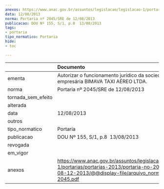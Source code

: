 ```yaml
---
anexos: https://www.anac.gov.br/assuntos/legislacao/legislacao-1/portarias/portarias-2013/portaria-no-2045-sre-de-08-12-2013/@@display-file/arquivo_norma/PA2013-2045.pdf
data: 12/08/2013
norma: Portaria nº 2045/SRE de 12/08/2013
publicacao: DOU Nº 155, S/1, p.8  13/08/2013
tags:
- portaria
tipo_normatico: Portaria
hide: 
- toc 
 
---
```


|                    | Documento                                                                                                                                                         |
|:-------------------|:------------------------------------------------------------------------------------------------------------------------------------------------------------------|
| ementa             | Autorizar o funcionamento jurídico da sociedade empresária BIMAVA TAXI AÉREO LTDA.                                                                                |
| norma              | Portaria nº 2045/SRE de 12/08/2013                                                                                                                                |
| tornada_sem_efeito |                                                                                                                                                                   |
| alterada           |                                                                                                                                                                   |
| data               | 12/08/2013                                                                                                                                                        |
| outros             |                                                                                                                                                                   |
| tipo_normatico     | Portaria                                                                                                                                                          |
| publicacao         | DOU Nº 155, S/1, p.8  13/08/2013                                                                                                                                  |
| revogada           |                                                                                                                                                                   |
| em_vigor           |                                                                                                                                                                   |
| anexos             | https://www.anac.gov.br/assuntos/legislacao/legislacao-1/portarias/portarias-2013/portaria-no-2045-sre-de-08-12-2013/@@display-file/arquivo_norma/PA2013-2045.pdf |